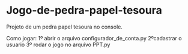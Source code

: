 # Jogo-de-pedra-papel-tesoura
Projeto de um pedra papel tesoura no console. 

Como jogar:
1º abrir o arquivo configurador_de_conta.py 
2ºcadastrar o usuario
3º rodar o jogo no arquivo PPT.py

